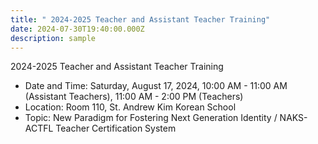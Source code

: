 ```yaml
---
title: " 2024-2025 Teacher and Assistant Teacher Training"
date: 2024-07-30T19:40:00.000Z
description: sample
---
```

2024-2025 Teacher and Assistant Teacher Training

* Date and Time: Saturday, August 17, 2024, 10:00 AM - 11:00 AM (Assistant Teachers), 11:00 AM - 2:00 PM (Teachers)
* Location: Room 110, St. Andrew Kim Korean School
* Topic: New Paradigm for Fostering Next Generation Identity / NAKS-ACTFL Teacher Certification System
